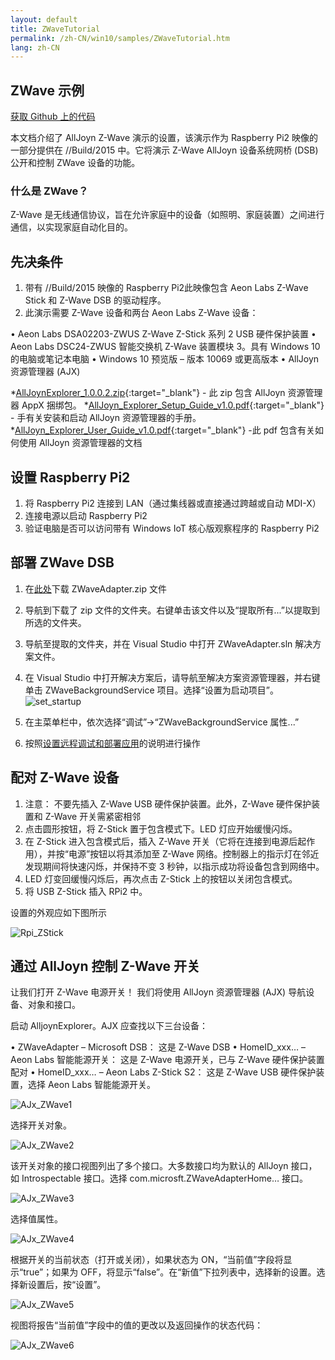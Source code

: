 ```yaml
---
layout: default
title: ZWaveTutorial
permalink: /zh-CN/win10/samples/ZWaveTutorial.htm
lang: zh-CN
---
```


## ZWave 示例

[获取 Github 上的代码](https://github.com/ms-iot/samples/blob/develop/AllJoyn/AllJoynZWaveDemo/ZWaveAdapter.zip?raw=true)

本文档介绍了 AllJoyn Z-Wave 演示的设置，该演示作为 Raspberry Pi2 映像的一部分提供在 //Build/2015 中。它将演示 Z-Wave AllJoyn 设备系统网桥 \(DSB\) 公开和控制 ZWave 设备的功能。

### 什么是 ZWave？

Z-Wave 是无线通信协议，旨在允许家庭中的设备（如照明、家庭装置）之间进行通信，以实现家庭自动化目的。

## 先决条件

1. 带有 //Build/2015 映像的 Raspberry Pi2此映像包含 Aeon Labs Z-Wave Stick 和 Z-Wave DSB 的驱动程序。 
2. <a name="AllJoyn_Z_Wave"></a>此演示需要 Z-Wave 设备和两台 Aeon Labs Z-Wave 设备： 

  • Aeon Labs DSA02203-ZWUS Z-Wave Z-Stick 系列 2 USB 硬件保护装置
  • Aeon Labs DSC24-ZWUS 智能交换机 Z-Wave 装置模块 3。具有 Windows 10 的电脑或笔记本电脑
  • Windows 10 预览版 – 版本 10069 或更高版本
  • AllJoyn 资源管理器 \(AJX\)
  
  *[AllJoynExplorer\_1.0.0.2.zip](https://github.com/ms-iot/samples/blob/develop/AllJoyn/AllJoynExplorer/AllJoynExplorer_1.0.0.2.zip?raw=true){:target="_blank"} - 此 zip 包含 AllJoyn 资源管理器 AppX 捆绑包。
  *[AllJoyn\_Explorer\_Setup\_Guide\_v1.0.pdf](https://github.com/ms-iot/samples/blob/develop/AllJoyn/AllJoynExplorer/AllJoyn_Explorer_Setup_Guide_v1.0.pdf?raw=true){:target="_blank"} - 手有关安装和启动 AllJoyn 资源管理器的手册。
  *[AllJoyn\_Explorer\_User\_Guide\_v1.0.pdf](https://github.com/ms-iot/samples/blob/develop/AllJoyn/AllJoynExplorer/AllJoyn_Explorer_User_Guide_v1.0.pdf?raw=true){:target="_blank"} -此 pdf 包含有关如何使用 AllJoyn 资源管理器的文档

## 设置 Raspberry Pi2   

1. 将 Raspberry Pi2 连接到 LAN（通过集线器或直接通过跨越或自动 MDI-X）
2. 连接电源以启动 Raspberry Pi2
3. 验证电脑是否可以访问带有 Windows IoT 核心版观察程序的 Raspberry Pi2   
  
## 部署 ZWave DSB  

1. 在[此处](https://github.com/ms-iot/samples/blob/develop/AllJoyn/AllJoynZWaveDemo/ZWaveAdapter.zip?raw=true)下载 ZWaveAdapter.zip 文件
2. 导航到下载了 zip 文件的文件夹。右键单击该文件以及“提取所有...”以提取到所选的文件夹。
3. 导航至提取的文件夹，并在 Visual Studio 中打开 ZWaveAdapter.sln 解决方案文件。
4. 在 Visual Studio 中打开解决方案后，请导航至解决方案资源管理器，并右键单击 ZWaveBackgroundService 项目。选择“设置为启动项目”。![set\_startup]({{site.baseurl}}/images/AllJoyn/startup_proj.png)

5. 	在主菜单栏中，依次选择“调试”-\>“ZWaveBackgroundService 属性...”
6.	按照[设置远程调试和部署应用]({{site.baseurl}}/{{page.lang}}/win10/AppDeployment.htm#cpp)的说明进行操作

## 配对 Z-Wave 设备  

1. 注意： 不要先插入 Z-Wave USB 硬件保护装置。此外，Z-Wave 硬件保护装置和 Z-Wave 开关需紧密相邻  
2. 点击圆形按钮，将 Z-Stick 置于包含模式下。LED 灯应开始缓慢闪烁。   
3. 在 Z-Stick 进入包含模式后，插入 Z-Wave 开关（它将在连接到电源后起作用），并按“电源”按钮以将其添加至 Z-Wave 网络。控制器上的指示灯在邻近发现期间将快速闪烁，并保持不变 3 秒钟，以指示成功将设备包含到网络中。  
4. LED 灯变回缓慢闪烁后，再次点击 Z-Stick 上的按钮以关闭包含模式。  
6. 将 USB Z-Stick 插入 RPi2 中。  

设置的外观应如下图所示
 
![Rpi\_ZStick]({{site.baseurl}}/images/AllJoyn/ZStick_RPi.png)

## 通过 AllJoyn 控制 Z-Wave 开关  

让我们打开 Z-Wave 电源开关！ 我们将使用 AllJoyn 资源管理器 \(AJX\) 导航设备、对象和接口。

启动 AlljoynExplorer。AJX 应查找以下三台设备：

• ZWaveAdapter – Microsoft DSB： 这是 Z-Wave DSB • HomeID\_xxx… – Aeon Labs 智能能源开关： 这是 Z-Wave 电源开关，已与 Z-Wave 硬件保护装置配对 • HomeID\_xxx… – Aeon Labs Z-Stick S2： 这是 Z-Wave USB 硬件保护装置，选择 Aeon Labs 智能能源开关。

![AJx\_ZWave1]({{site.baseurl}}/images/AllJoyn/Ajx_shot1.png)
  
选择开关对象。

![AJx\_ZWave2]({{site.baseurl}}/images/AllJoyn/ajx_shot2.png)

  该开关对象的接口视图列出了多个接口。大多数接口均为默认的 AllJoyn 接口，如 Introspectable 接口。选择 com.microsft.ZWaveAdapterHome… 接口。


![AJx\_ZWave3]({{site.baseurl}}/images/AllJoyn/Ajx_shot3.png)
  
  
选择值属性。

![AJx\_ZWave4]({{site.baseurl}}/images/AllJoyn/Ajx_shot4.png)

  根据开关的当前状态（打开或关闭），如果状态为 ON，“当前值”字段将显示“true”；如果为 OFF，将显示“false”。在“新值”下拉列表中，选择新的设置。选择新设置后，按“设置”。

![AJx\_ZWave5]({{site.baseurl}}/images/AllJoyn/Ajx_shot5.png)
  
  视图将报告“当前值”字段中的值的更改以及返回操作的状态代码：

![AJx\_ZWave6]({{site.baseurl}}/images/AllJoyn/Ajx_shot6.jpg)
  

